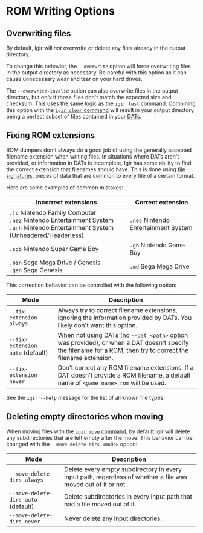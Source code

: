 # ROM Writing Options

## Overwriting files

By default, Igir will _not_ overwrite or delete any files already in the output directory.

To change this behavior, the `--overwrite` option will force overwriting files in the output directory as necessary. Be careful with this option as it can cause unnecessary wear and tear on your hard drives.

The `--overwrite-invalid` option can also overwrite files in the output directory, but _only_ if those files don't match the expected size and checksum. This uses the same logic as the `igir test` command. Combining this option with the [`igir clean` command](./cleaning.md) will result in your output directory being a perfect subset of files contained in your [DATs](../dats/introduction.md).

## Fixing ROM extensions

ROM dumpers don't always do a good job of using the generally accepted filename extension when writing files. In situations where DATs aren't provided, or information in DATs is incomplete, Igir has some ability to find the correct extension that filenames should have. This is done using [file signatures](https://en.wikipedia.org/wiki/List_of_file_signatures), pieces of data that are common to every file of a certain format.

Here are some examples of common mistakes:

| Incorrect extensions                                                                                                                   | Correct extension                    |
|----------------------------------------------------------------------------------------------------------------------------------------|--------------------------------------|
| `.fc` Nintendo Family Computer<br>`.nez` Nintendo Entertainment System<br>`.unh` Nintendo Entertainment System (Unheadered/Headerless) | `.nes` Nintendo Entertainment System |
| `.sgb` Nintendo Super Game Boy                                                                                                         | `.gb` Nintendo Game Boy              |
| `.bin` Sega Mega Drive / Genesis<br>`.gen` Sega Genesis                                                                                | `.md` Sega Mega Drive                |

This correction behavior can be controlled with the following option:

| Mode                             | Description                                                                                                                                                                             |
|----------------------------------|-----------------------------------------------------------------------------------------------------------------------------------------------------------------------------------------|
| `--fix-extension always`         | Always try to correct filename extensions, ignoring the information provided by DATs. You likely don't want this option.                                                                |
| `--fix-extension auto` (default) | When not using DATs (no [`--dat <path>` option](../dats/processing.md) was provided), or when a DAT doesn't specify the filename for a ROM, then try to correct the filename extension. |
| `--fix-extension never`          | Don't correct any ROM filename extensions. If a DAT doesn't provide a ROM filename, a default name of `<game name>.rom` will be used.                                                   |

See the `igir --help` message for the list of all known file types.

## Deleting empty directories when moving

When moving files with the [`igir move` command](../commands.md#move), by default Igir will delete any subdirectories that are left empty after the move. This behavior can be changed with the `--move-delete-dirs <mode>` option:

| Mode                                | Description                                                                                                   |
|-------------------------------------|---------------------------------------------------------------------------------------------------------------|
| `--move-delete-dirs always`         | Delete every empty subdirectory in every input path, regardless of whether a file was moved out of it or not. |
| `--move-delete-dirs auto` (default) | Delete subdirectories in every input path that had a file moved out of it.                                    |
| `--move-delete-dirs never`          | Never delete any input directories.                                                                           |
